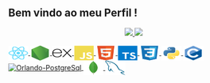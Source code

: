 ## Bem vindo ao meu Perfil !

<div align="center">
  <a href="https://github.com/Orlando1212">
  <img height="180em" src="https://github-readme-stats.vercel.app/api?username=Orlando1212&show_icons=true&theme=dark&include_all_commits=true&count_private=true"/>
  <img height="180em" src="https://github-readme-stats.vercel.app/api/top-langs/?username=Orlando1212&layout=compact&langs_count=7&theme=dark"/>
</div>
<div style="display: inline_block"><br>
  <img align="center" alt="Orlando-React" height="30" width="40" src="https://raw.githubusercontent.com/devicons/devicon/master/icons/react/react-original.svg">
  <img align="center" alt="Orlando-NodeJs" height="30" width="40" src="https://raw.githubusercontent.com/devicons/devicon/master/icons/nodejs/nodejs-original.svg">
  <img align="center" alt="Orlando-Express" height="30" width="40" src="https://raw.githubusercontent.com/devicons/devicon/master/icons/express/express-original.svg">
  <img align="center" alt="Orlando-Js" height="30" width="40" src="https://raw.githubusercontent.com/devicons/devicon/master/icons/javascript/javascript-plain.svg">
  <img align="center" alt="Orlando-HTML" height="30" width="40" src="https://raw.githubusercontent.com/devicons/devicon/master/icons/html5/html5-original.svg">
  <img align="center" alt="Orlando-HTML" height="30" width="40" src="https://raw.githubusercontent.com/devicons/devicon/master/icons/typescript/typescript-original.svg">
  <img align="center" alt="Orlando-CSS" height="30" width="40" src="https://raw.githubusercontent.com/devicons/devicon/master/icons/css3/css3-original.svg">
  <img align="center" alt="Orlando-Python" height="30" width="40" src="https://raw.githubusercontent.com/devicons/devicon/master/icons/python/python-original.svg">
  <img align="center" alt="Orlando-c" height="30" width="40" src="https://raw.githubusercontent.com/devicons/devicon/master/icons/c/c-original.svg">
  <img align ="center" alt="Orlando-PostgreSql" height="30" width="40" src="https://cdn.jsdelivr.net/gh/devicons/devicon/icons/postgresql/postgresql-original.svg" />        
   <img align="center" alt="Orlando-Python" height="30" width="40" src="https://raw.githubusercontent.com/devicons/devicon/master/icons/mongodb/mongodb-original.svg">
  <img align="center" alt="Orlando-Python" height="30" width="40" src="https://raw.githubusercontent.com/devicons/devicon/master/icons/mysql/mysql-original.svg">


